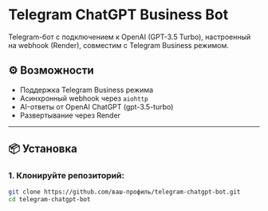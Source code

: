 # Telegram ChatGPT Business Bot

Telegram-бот с подключением к OpenAI (GPT-3.5 Turbo), настроенный на webhook (Render), совместим с Telegram Business режимом.

## ⚙️ Возможности
- Поддержка Telegram Business режима
- Асинхронный webhook через `aiohttp`
- AI-ответы от OpenAI ChatGPT (gpt-3.5-turbo)
- Развертывание через Render

---

## 📦 Установка

### 1. Клонируйте репозиторий:
```bash
git clone https://github.com/ваш-профиль/telegram-chatgpt-bot.git
cd telegram-chatgpt-bot
